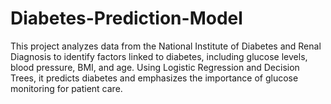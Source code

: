 # Diabetes-Prediction-Model
This project analyzes data from the National Institute of Diabetes and Renal Diagnosis to identify factors linked to diabetes, including glucose levels, blood pressure, BMI, and age. Using Logistic Regression and Decision Trees, it predicts diabetes and emphasizes the importance of glucose monitoring for patient care.
